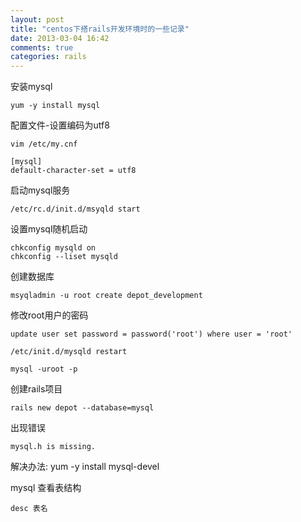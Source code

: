 ```yaml
---
layout: post
title: "centos下搭rails开发环境时的一些记录"
date: 2013-03-04 16:42
comments: true
categories: rails
---
```

安装mysql

	yum -y install mysql

配置文件-设置编码为utf8

    vim /etc/my.cnf

	[mysql]
	default-character-set = utf8

启动mysql服务

	/etc/rc.d/init.d/msyqld start

设置mysql随机启动

	chkconfig mysqld on 
	chkconfig --liset mysqld

创建数据库

	msyqladmin -u root create depot_development

修改root用户的密码

	update user set password = password('root') where user = 'root'

	/etc/init.d/mysqld restart

	mysql -uroot -p

创建rails项目

	rails new depot --database=mysql

出现错误

	mysql.h is missing.
解决办法:
	yum -y install mysql-devel

mysql 查看表结构

	desc 表名



